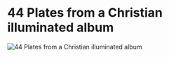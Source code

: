 # 44 Plates from a Christian illuminated album 
![44 Plates from a Christian illuminated album](http://api.artsmia.org/images/108767/medium.jpg) 


